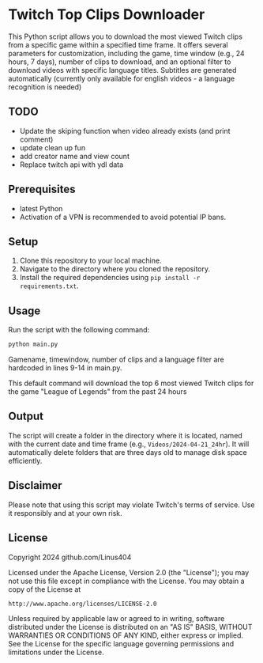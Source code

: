 # Twitch Top Clips Downloader

This Python script allows you to download the most viewed Twitch clips from a specific game within a specified time frame. It offers several parameters for customization, including the game, time window (e.g., 24 hours, 7 days), number of clips to download, and an optional filter to download videos with specific language titles. Subtitles are generated automatically (currently only available for english videos - a language recognition is needed)

## TODO
- Update the skiping function when video already exists (and print comment)
- update clean up fun
- add creator name and view count
- Replace twitch api with ydl data

## Prerequisites

- latest Python
- Activation of a VPN is recommended to avoid potential IP bans.

## Setup

1. Clone this repository to your local machine.
2. Navigate to the directory where you cloned the repository.
3. Install the required dependencies using `pip install -r requirements.txt`.

## Usage

Run the script with the following command:

```bash
python main.py 
```

Gamename, timewindow, number of clips and a language filter are hardcoded in lines 9-14 in main.py.

This default command will download the top 6 most viewed Twitch clips for the game "League of Legends" from the past 24 hours

## Output

The script will create a folder in the directory where it is located, named with the current date and time frame (e.g., `Videos/2024-04-21_24hr`). It will automatically delete folders that are three days old to manage disk space efficiently.

## Disclaimer

Please note that using this script may violate Twitch's terms of service. Use it responsibly and at your own risk.

## License

Copyright 2024 github.com/Linus404

Licensed under the Apache License, Version 2.0 (the "License");
you may not use this file except in compliance with the License.
You may obtain a copy of the License at

    http://www.apache.org/licenses/LICENSE-2.0

Unless required by applicable law or agreed to in writing, software
distributed under the License is distributed on an "AS IS" BASIS,
WITHOUT WARRANTIES OR CONDITIONS OF ANY KIND, either express or implied.
See the License for the specific language governing permissions and
limitations under the License.